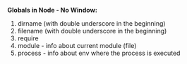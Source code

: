 **Globals in Node - No Window:**
1. dirname (with double underscore in the beginning)
2. filename (with double underscore in the beginning)
3. require
4. module - info about current module (file)
5. process - info about env where the process is executed





